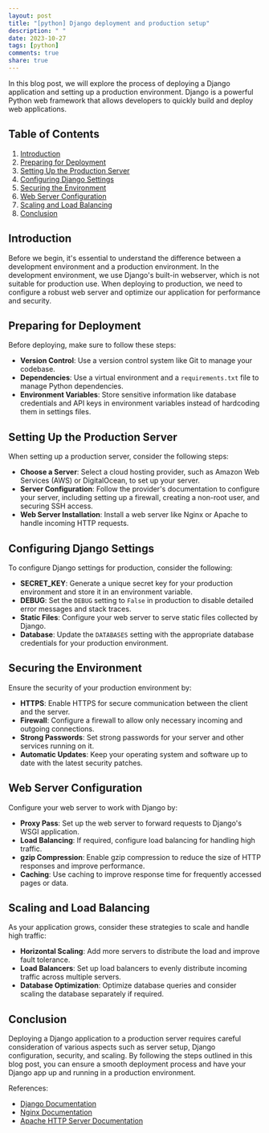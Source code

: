 ```yaml
---
layout: post
title: "[python] Django deployment and production setup"
description: " "
date: 2023-10-27
tags: [python]
comments: true
share: true
---
```


In this blog post, we will explore the process of deploying a Django application and setting up a production environment. Django is a powerful Python web framework that allows developers to quickly build and deploy web applications.

## Table of Contents
1. [Introduction](#introduction)
2. [Preparing for Deployment](#preparing-for-deployment)
3. [Setting Up the Production Server](#setting-up-the-production-server)
4. [Configuring Django Settings](#configuring-django-settings)
5. [Securing the Environment](#securing-the-environment)
6. [Web Server Configuration](#web-server-configuration)
7. [Scaling and Load Balancing](#scaling-and-load-balancing)
8. [Conclusion](#conclusion)

## Introduction <a name="introduction"></a>

Before we begin, it's essential to understand the difference between a development environment and a production environment. In the development environment, we use Django's built-in webserver, which is not suitable for production use. When deploying to production, we need to configure a robust web server and optimize our application for performance and security.

## Preparing for Deployment <a name="preparing-for-deployment"></a>

Before deploying, make sure to follow these steps:

- **Version Control**: Use a version control system like Git to manage your codebase.
- **Dependencies**: Use a virtual environment and a `requirements.txt` file to manage Python dependencies.
- **Environment Variables**: Store sensitive information like database credentials and API keys in environment variables instead of hardcoding them in settings files.

## Setting Up the Production Server <a name="setting-up-the-production-server"></a>

When setting up a production server, consider the following steps:

- **Choose a Server**: Select a cloud hosting provider, such as Amazon Web Services (AWS) or DigitalOcean, to set up your server.
- **Server Configuration**: Follow the provider's documentation to configure your server, including setting up a firewall, creating a non-root user, and securing SSH access.
- **Web Server Installation**: Install a web server like Nginx or Apache to handle incoming HTTP requests.

## Configuring Django Settings <a name="configuring-django-settings"></a>

To configure Django settings for production, consider the following:

- **SECRET_KEY**: Generate a unique secret key for your production environment and store it in an environment variable.
- **DEBUG**: Set the `DEBUG` setting to `False` in production to disable detailed error messages and stack traces.
- **Static Files**: Configure your web server to serve static files collected by Django.
- **Database**: Update the `DATABASES` setting with the appropriate database credentials for your production environment.

## Securing the Environment <a name="securing-the-environment"></a>

Ensure the security of your production environment by:

- **HTTPS**: Enable HTTPS for secure communication between the client and the server.
- **Firewall**: Configure a firewall to allow only necessary incoming and outgoing connections.
- **Strong Passwords**: Set strong passwords for your server and other services running on it.
- **Automatic Updates**: Keep your operating system and software up to date with the latest security patches.

## Web Server Configuration <a name="web-server-configuration"></a>

Configure your web server to work with Django by:

- **Proxy Pass**: Set up the web server to forward requests to Django's WSGI application.
- **Load Balancing**: If required, configure load balancing for handling high traffic.
- **gzip Compression**: Enable gzip compression to reduce the size of HTTP responses and improve performance.
- **Caching**: Use caching to improve response time for frequently accessed pages or data.

## Scaling and Load Balancing <a name="scaling-and-load-balancing"></a>

As your application grows, consider these strategies to scale and handle high traffic:

- **Horizontal Scaling**: Add more servers to distribute the load and improve fault tolerance.
- **Load Balancers**: Set up load balancers to evenly distribute incoming traffic across multiple servers.
- **Database Optimization**: Optimize database queries and consider scaling the database separately if required.

## Conclusion <a name="conclusion"></a>

Deploying a Django application to a production server requires careful consideration of various aspects such as server setup, Django configuration, security, and scaling. By following the steps outlined in this blog post, you can ensure a smooth deployment process and have your Django app up and running in a production environment.

References:
- [Django Documentation](https://docs.djangoproject.com/)
- [Nginx Documentation](https://nginx.org/en/docs/)
- [Apache HTTP Server Documentation](https://httpd.apache.org/docs/)